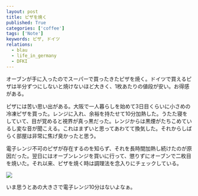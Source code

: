 ```yaml
---
layout: post
title: ピザを焼く
published: True
categories: ['coffee']
tags: ['Note']
keywords: ピザ, ドイツ
relations:
  - blau
  - life_in_germany
  - DFKI
---
```


オーブンが手に入ったのでスーパーで買ったきたピザを焼く。ドイツで買えるピザは半分ずつにしないと焼けないほど大きく、1枚あたりの値段が安い。お得感がある。

ピザには苦い思い出がある。大阪で一人暮らしを始めて3日目くらいに小さめの冷凍ピザを買った。レンジに入れ、余裕を持たせて10分加熱した。うたた寝をしていて、目が覚めると視界が真っ黒だった。レンジからは黒煙がたちこめているし変な音が聞こえる。これはまずいと思ってあわてて換気した。それからしばらく部屋は非常に焦げ臭かったと思う。

電子レンジ不可のピザが存在するのを知らず、それを長時間加熱し続けたのが原因だった。翌日にはオーブンレンジを買いに行って、懲りずにオーブンで二枚目を焼いた。それ以来、ピザを焼く時は調理法を念入りにチェックしている。

<img src="https://dl.dropboxusercontent.com/u/12208857/img/2013-10-10%2011.51.56.jpg" class="image-on-frame-medium image-fade">

いま思うとあの大きさで電子レンジ10分はないよなぁ。
